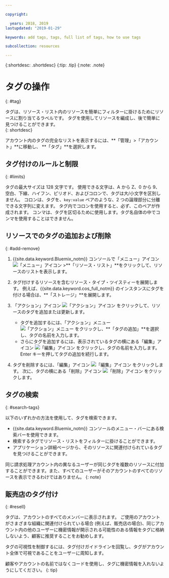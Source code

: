 ```yaml
---

copyright:

  years: 2018, 2019
lastupdated: "2019-01-29"

keywords: add tags, tags, full list of tags, how to use tags

subcollection: resources

---
```


{:shortdesc: .shortdesc}
{:tip: .tip}
{:note: .note}


# タグの操作
{: #tag}

タグは、リソース・リスト内のリソースを簡単にフィルターに掛けるためにリソースに割り当てるラベルです。 タグを使用してリソースを編成し、後で簡単に見つけることができます。  
{: shortdesc}

アカウント内のタグの完全なリストを表示するには、**「管理」>「アカウント」**に移動し、 **「タグ」**を選択します。

## タグ付けのルールと制限
{: #limits}

タグの最大サイズは 128 文字です。 使用できる文字は、A から Z、0 から 9、空白、下線、ハイフン、ピリオド、およびコロンで、タグは大/小文字を区別しません。 コロンは、タグを、`key:value` ペアのような、2 つの論理部分に分離できる文字列に変えます。 タグ内でコロンを使用すると、必ず、このペアが作成されます。 コンマは、タグを区切るために使用します。タグ名自体の中でコンマを使用することはできません。

## リソースでのタグの追加および削除
{: #add-remove}

1. {{site.data.keyword.Bluemix_notm}} コンソールで「メニュー」アイコン ![「メニュー」アイコン](../icons/icon_hamburger.svg) >**「リソース・リスト」**をクリックして、リソースのリストを表示します。
2. タグ付けするリソースを含むリソース・タイプ・ツイスティーを展開します。 例えば、{{site.data.keyword.cos_full_notm}} のインスタンスにタグを付ける場合は、**「ストレージ」**を展開します。  
3. 「アクション」アイコン ![「アクション」アイコン](../icons/action-menu-icon.svg) をクリックして、リソースのタグを追加または更新します。

    * タグを追加するには、「アクション」メニュー ![「アクション」メニュー](../icons/action-menu-icon.svg) をクリックし、**「タグの追加」**を選択し、タグの名前を入力します。
    * さらにタグを追加するには、表示されているタグの横にある「編集」アイコン ![「編集」アイコン](../icons/edit-tagging.svg) をクリックし、タグの名前を入力します。 Enter キーを押してタグの追加を続行します。
4. タグを削除するには、「編集」アイコン ![「編集」アイコン](../icons/edit-tagging.svg) をクリックします。 次に、タグの横にある「削除」アイコン ![「削除」アイコン](../icons/close-tagging.svg) をクリックします。

## タグの検索
{: #search-tags}

以下のいずれかの方法を使用して、タグを検索できます。

  * {{site.data.keyword.Bluemix_notm}} コンソールのメニュー・バーにある検索バーを使用できます。
  * 検索するタグでリソース・リストをフィルターに掛けることができます。
  * アプリケーション詳細ページから、そのリソースに関連付けられているタグを見つけることができます。

同じ請求処理アカウント内の異なるユーザーが同じタグを複数のリソースに付加することができます。また、すべてのユーザーがそのアカウントのすべてのリソースを表示できるわけではありません。
{: note}


## 販売店のタグ付け
{: #resell}

タグは、アカウントのすべてのメンバーに表示されます。
ご使用のアカウントがさまざまな組織に関連付けられている場合 (例えば、販売店の場合)、同じアカウント内の他のユーザーに機密情報が開示される可能性のある情報をタグに格納しないよう、顧客に推奨することをお勧めします。

タグの可視性を制御するには、タグ付けガイドラインを回覧し、タグがアカウント全体で可視であることをユーザーに周知します。

顧客やアカウントの名前ではなくコードを使用し、タグに機密情報を入れないようにしてください。
{: tip}
